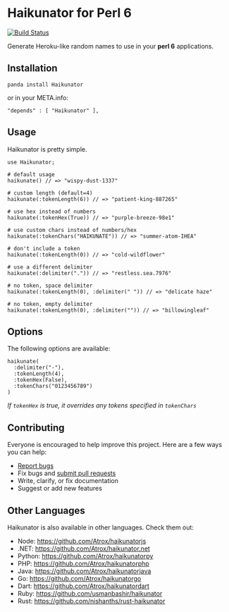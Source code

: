 # Haikunator for Perl 6

[![Build Status](https://img.shields.io/travis/Atrox/haikunatorperl.svg?style=flat-square)](https://travis-ci.org/Atrox/haikunatorperl)

Generate Heroku-like random names to use in your **perl 6** applications.

## Installation

```
panda install Haikunator
```
or in your META.info:
```perl6
"depends" : [ "Haikunator" ],
```

## Usage

Haikunator is pretty simple.

```perl6
use Haikunator;

# default usage
haikunate() // => "wispy-dust-1337"

# custom length (default=4)
haikunate(:tokenLength(6)) // => "patient-king-887265"

# use hex instead of numbers
haikunate(:tokenHex(True)) // => "purple-breeze-98e1"

# use custom chars instead of numbers/hex
haikunate(:tokenChars("HAIKUNATE")) // => "summer-atom-IHEA"

# don't include a token
haikunate(:tokenLength(0)) // => "cold-wildflower"

# use a different delimiter
haikunate(:delimiter(".")) // => "restless.sea.7976"

# no token, space delimiter
haikunate(:tokenLength(0), :delimiter(" ")) // => "delicate haze"

# no token, empty delimiter
haikunate(:tokenLength(0), :delimiter("")) // => "billowingleaf"
```

## Options

The following options are available:

```perl6
haikunate(
  :delimiter("-"),
  :tokenLength(4),
  :tokenHex(False),
  :tokenChars("0123456789")
)
```
*If ```tokenHex``` is true, it overrides any tokens specified in ```tokenChars```*

## Contributing

Everyone is encouraged to help improve this project. Here are a few ways you can help:

- [Report bugs](https://github.com/atrox/haikunatorperl/issues)
- Fix bugs and [submit pull requests](https://github.com/atrox/haikunatorperl/pulls)
- Write, clarify, or fix documentation
- Suggest or add new features

## Other Languages

Haikunator is also available in other languages. Check them out:

- Node: https://github.com/Atrox/haikunatorjs
- .NET: https://github.com/Atrox/haikunator.net
- Python: https://github.com/Atrox/haikunatorpy
- PHP: https://github.com/Atrox/haikunatorphp
- Java: https://github.com/Atrox/haikunatorjava
- Go: https://github.com/Atrox/haikunatorgo
- Dart: https://github.com/Atrox/haikunatordart
- Ruby: https://github.com/usmanbashir/haikunator
- Rust: https://github.com/nishanths/rust-haikunator
